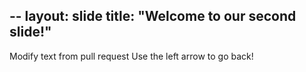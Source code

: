 --
layout: slide
title: "Welcome to our second slide!"
---
Modify text from pull request
Use the left arrow to go back!

